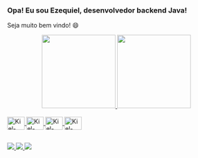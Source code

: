 ### Opa! Eu sou Ezequiel, desenvolvedor backend Java!

Seja muito bem vindo! 😄

<div align="center">
  <a href="https://github.com/kiel025">
  <img height="170em" src="https://github-readme-stats.vercel.app/api?username=kiel025&show_icons=true&theme=tokyonight&include_all_commits=true&count_private=true"/>
  <img height="170em" src="https://github-readme-stats.vercel.app/api/top-langs/?username=kiel025&layout=compact&langs_count=7&theme=tokyonight"/>
</div>
  
<div style="display: inline_block"><br>
  <img align="center" alt="Kiel-Java" height="30" width="40" src="https://cdn.jsdelivr.net/gh/devicons/devicon/icons/java/java-original.svg" />
  <img align="center" alt="Kiel-Debian" height="30" width="40" src="https://cdn.jsdelivr.net/gh/devicons/devicon/icons/debian/debian-original.svg" />
  <img align="center" alt="Kiel-Bash" height="30" width="40" src="https://cdn.jsdelivr.net/gh/devicons/devicon/icons/bash/bash-original.svg" />
  <img align="center" alt="Kiel-Google" height="30" width="40" src="https://cdn.jsdelivr.net/gh/devicons/devicon/icons/google/google-original.svg" />
</div>

##

<div>
  <a href="https://www.instagram.com/kielssantos/" target="_blank">
    <img src="https://img.shields.io/badge/-Instagram-%23E4405F?style=for-the-badge&logo=instagram&logoColor=white" target="_blank">
  </a>
  <a href="mailto:kiel02505@gmail.com">
    <img src="https://img.shields.io/badge/-Gmail-%23333?style=for-the-badge&logo=gmail&logoColor=white" target="_blank">
  </a>
  <a href="https://www.linkedin.com/in/ezequielssantos" target="_blank">
    <img src="https://img.shields.io/badge/-LinkedIn-%230077B5?style=for-the-badge&logo=linkedin&logoColor=white" target="_blank">
  </a> 
</div>
